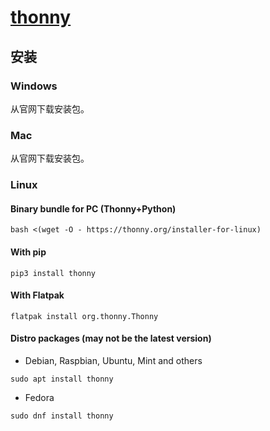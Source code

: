 [thonny](https://thonny.org/)
=============================

安装
----

### Windows

从官网下载安装包。

### Mac

从官网下载安装包。

### Linux

#### Binary bundle for PC (Thonny+Python)

```shell
bash <(wget -O - https://thonny.org/installer-for-linux)
```

#### With pip

```shell
pip3 install thonny
```

#### With Flatpak

```shell
flatpak install org.thonny.Thonny
```

#### Distro packages (may not be the latest version)

- Debian, Raspbian, Ubuntu, Mint and others

```shell
sudo apt install thonny
```

- Fedora

```shell
sudo dnf install thonny
```
